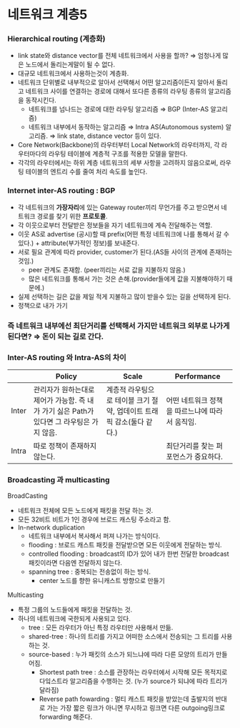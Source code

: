 # 네트워크 계층5

### Hierarchical routing (계층화)

- link state와 distance vector를 전체 네트워크에서 사용을 할까? ⇒ 엄청나게 많은 노드에서 돌리는게말이 될 수 없다.
- 대규모 네트워크에서 사용하는것이 계층화.
- 네트워크 단위별로 내부적으로 알아서 선택해서 어떤 알고리즘이든지 알아서 돌리고 네트워크 사이를 연결하는 경로에 대해서 또다른 종류의 라우팅 종류의 알고리즘을 동작시킨다.
    - 네트워크를 넘나드는 경로에 대한 라우팅 알고리즘 ⇒ BGP (Inter-AS 알고리즘)
    - 네트워크 내부에서 동작하는 알고리즘 ⇒ Intra AS(Autonomous system) 알고리즘. ⇒ link state, distance vector 등이 있다.
- Core Network(Backbone)의 라우터부터 Local Network의 라우터까지, 각 라우터마다의 라우팅 테이블에 계층적 구조를 적용한 모델을 말한다.
- 각각의 라우터에서는 하위 계층 네트워크의 세부 사항을 고려하지 않음으로써, 라우팅 테이블의 엔트리 수를 줄여 처리 속도를 높인다.

### Internet inter-AS routing : BGP

- 각 네트워크의 **가장자리**에 있는 Gateway router끼리 무언가를 주고 받으면서 네트워크 경로를 찾기 위한 **프로토콜**.
- 각 이웃으로부터 전달받은 정보들을 자기 네트워크에 계속 전달해주는 역할.
- 이웃 AS로 advertise (공시)할 때 prefix(어떤 특정 네트워크에 나를 통해서 갈 수 있다.) + attribute(부가적인 정보)를 보내준다.
- 서로 필요 관계에 따라 provider, customer가 된다.(AS들 사이의 관계에 존재하는 것임.)
    - peer 관계도 존재함. (peer끼리는 서로 값을 지불하지 않음.)
    - 많은 네트워크를 통해서 가는 것은 손해.(provider들에게 값을 지불해야하기 때문에.)
- 실제 선택하는 길은 값을 제일 적게 지불하고 많이 받을수 있는 길을 선택하게 된다.
- 정책으로 내가 가기

### 즉 네트워크 내부에선 최단거리를 선택해서 가지만 네트워크 외부로 나가게 된다면? ⇒ 돈이 되는 길로 간다.

### Inter-AS routing 와 Intra-AS의 차이

|  | Policy | Scale | Performance |
| --- | --- | --- | --- |
| Inter | 관리자가 원하는대로 제어가 가능함. 즉 내가 가기 싫은 Path가 있다면 그 라우팅은 가지 않음. | 계층적 라우팅으로 테이블 크기 절약, 업데이트 트래픽 감소(둘다 같다.) | 어떤 네트워크 정책을 따르느냐에 따라서 움직임. |
| Intra | 따로 정책이 존재하지 않는다. |  | 최단거리를 찾는 퍼포먼스가 중요하다. |

### Broadcasting 과 multicasting

BroadCasting

- 네트워크 전체에 모든 노드에게 패킷을 전달 하는 것.
- 모든 32비트 비트가 1인 경우에 브로드 캐스팅 주소라고 함.
- In-network duplication
    - 네트워크 내부에서 복사해서 퍼져 나가는 방식이다.
    - flooding : 브로드 캐스트 패킷을 전달받으면 모든 이웃에게 전달하는 방식.
    - controlled flooding : broadcast의 ID가 있어 내가 한번 전달한 broadcast 패킷이라면 다음엔 전달하지 않는다.
    - spanning tree : 중복되는 전송없이 하는 방식.
        - center 노드를 향한 유니캐스트 방향으로 만들기

Multicasting

- 특정 그룹의 노드들에게 패킷을 전달하는 것.
- 하나의 네트워크에 국한되게 사용되고 있다.
    - tree : 모든 라우터가 아닌 특정 라우터만 사용해서 만듦.
    - shared-tree : 하나의 트리를 가지고 어떠한 소스에서 전송되는 그 트리를 사용하는 것.
    - source-based : 누가 패킷의 소스가 되느냐에 따라 다른 모양의 트리가 만들어짐.
        - Shortest path tree : 소스를 관장하는 라우터에서 시작해 모든 목적지로 다잌스트라 알고리즘을 수행하는 것. (누가 source가 되냐에 따라 트리가 달라짐)
        - Reverse path fowarding : 멀티 캐스트 패킷을 받았는데 출발지의 반대로 가는 가장 짧은 링크가 아니면 무시하고 링크면 다른 outgoing링크로 forwarding 해준다.